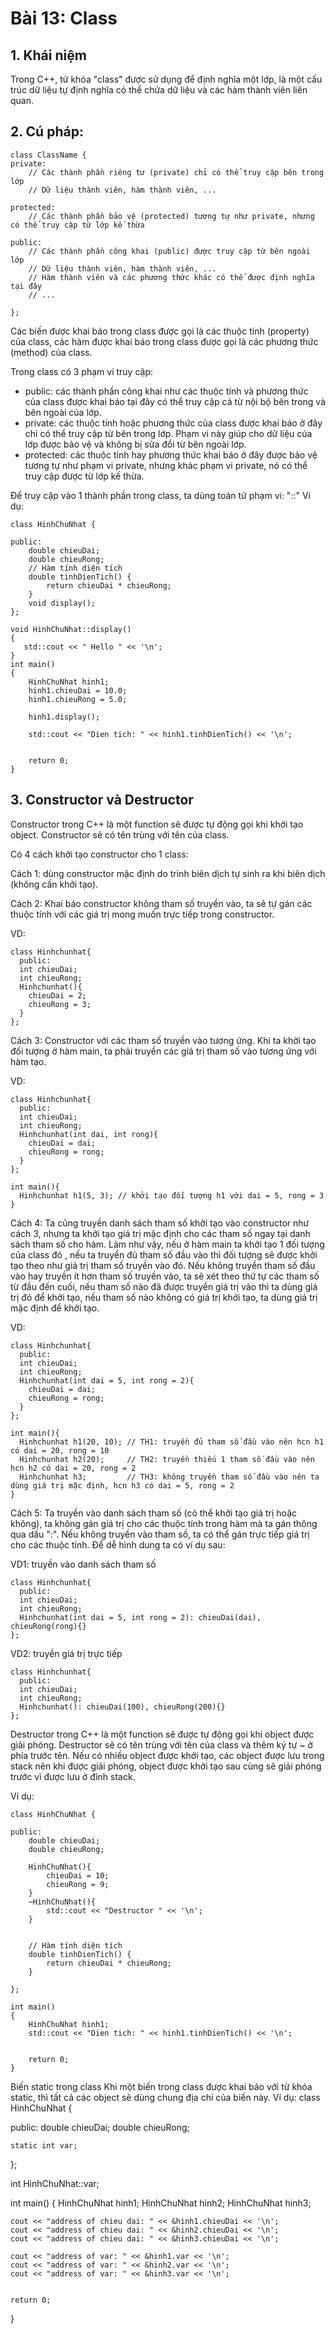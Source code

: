 # Bài 13: Class
## 1. Khái niệm
Trong C++, từ khóa "class" được sử dụng để định nghĩa một lớp, là một cấu trúc dữ liệu tự định nghĩa có thể chứa dữ liệu và các hàm thành viên liên quan. 

## 2. Cú pháp:
```
class ClassName {
private:
    // Các thành phần riêng tư (private) chỉ có thể truy cập bên trong lớp
    // Dữ liệu thành viên, hàm thành viên, ...

protected:
    // Các thành phần bảo vệ (protected) tương tự như private, nhưng có thể truy cập từ lớp kế thừa

public:
    // Các thành phần công khai (public) được truy cập từ bên ngoài lớp
    // Dữ liệu thành viên, hàm thành viên, ...
    // Hàm thành viên và các phương thức khác có thể được định nghĩa tại đây
    // ...

};
```

Các biến được khai báo trong class được gọi là các thuộc tính (property) của class, các hàm được khai báo trong class được gọi là các phương thức (method) của class.

Trong class có 3 phạm vi truy cập:
+ public: các thành phần công khai như các thuộc tính và phương thức của class được khai báo tại đây có thể truy cập cả từ nội bộ bên trong và bên ngoài của lớp.
+ private: các thuộc tính hoặc phương thức của class được khai báo ở đây chỉ có thể truy cập từ bên trong lớp. Phạm vi này giúp cho dữ liệu của lớp được bảo vệ và không bị sửa đổi từ bên ngoài lớp.
+ protected: các thuộc tính hay phương thức khai báo ở đây được bảo vệ tương tự như phạm vi private, nhưng khác phạm vi private, nó có thể truy cập được từ lớp kế thừa.

Để truy cập vào 1 thành phần trong class, ta dùng toán tử phạm vi: "::"
Ví dụ:
```
class HinhChuNhat {

public:
    double chieuDai;
    double chieuRong;
    // Hàm tính diện tích
    double tinhDienTich() {
        return chieuDai * chieuRong;
    }
    void display();
};

void HinhChuNhat::display()
{
   std::cout << " Hello " << '\n';
}
int main()
{
    HinhChuNhat hinh1;
    hinh1.chieuDai = 10.0;
    hinh1.chieuRong = 5.0;

    hinh1.display();

    std::cout << "Dien tich: " << hinh1.tinhDienTich() << '\n';


    return 0;
}
```

## 3. Constructor và Destructor
Constructor trong C++ là một function sẽ được tự động gọi khi khởi tạo object. Constructor sẽ có tên trùng với tên của class.

Có 4 cách khởi tạo constructor cho 1 class:

Cách 1: dùng constructor mặc định do trình biên dịch tự sinh ra khi biên dịch (không cần khởi tạo).

Cách 2: Khai báo constructor không tham số truyền vào, ta sẽ tự gán các thuộc tính với các giá trị mong muốn trực tiếp trong constructor.

VD:
```
class Hinhchunhat{
  public:
  int chieuDai;
  int chieuRong;
  Hinhchunhat(){
    chieuDai = 2;
    chieuRong = 3;
  }
};
```
Cách 3: Constructor với các tham số truyền vào tương ứng. Khi ta khởi tạo đối tượng ở hàm main, ta phải truyền các giá trị tham số vào tương ứng với hàm tạo.

VD:
```
class Hinhchunhat{
  public:
  int chieuDai;
  int chieuRong;
  Hinhchunhat(int dai, int rong){
    chieuDai = dai;
    chieuRong = rong;
  }
};

int main(){
  Hinhchunhat h1(5, 3); // khởi tạo đối tượng h1 với dai = 5, rong = 3
}
```

Cách 4: Ta cũng truyền danh sách tham số khởi tạo vào constructor như cách 3, nhưng ta khởi tạo giá trị mặc định cho các tham số ngay tại danh sách tham số cho hàm. Làm như vậy, nếu ở hàm main ta khởi tạo 1 đối tượng của class đó
, nếu ta truyền đủ tham số đầu vào thì đối tượng sẽ được khởi tạo theo như giá trị tham số truyền vào đó. Nếu không truyền tham số đầu vào hay truyền ít hơn tham số truyền vào, ta sẽ xét theo thứ tự các tham số từ đầu đến cuối,
nếu tham số nào đã được truyền giá trị vào thì ta dùng giá trị đó để khởi tạo, nếu tham số nào không có giá trị khởi tạo, ta dùng giá trị mặc định để khởi tạo.

VD:
```
class Hinhchunhat{
  public:
  int chieuDai;
  int chieuRong;
  Hinhchunhat(int dai = 5, int rong = 2){
    chieuDai = dai;
    chieuRong = rong;
  }
};

int main(){
  Hinhchunhat h1(20, 10); // TH1: truyền đủ tham số đầu vào nên hcn h1 có dai = 20, rong = 10
  Hinhchunhat h2(20);     // TH2: truyền thiếu 1 tham số đầu vào nên hcn h2 có dai = 20, rong = 2
  Hinhchunhat h3;         // TH3: không truyền tham số đầu vào nên ta dùng giá trị mặc định, hcn h3 có dai = 5, rong = 2
}
```

Cách 5: Ta truyền vào danh sách tham số (có thể khởi tạo giá trị hoặc không), ta không gán giá trị cho các thuộc tính trong hàm mà ta gán thông qua dấu ":". Nếu không truyền vào tham số, ta có thể gán trực tiếp giá trị cho các thuộc tính. Để dễ hình dung ta có ví dụ sau:

VD1: truyền vào danh sách tham số
```
class Hinhchunhat{
  public:
  int chieuDai;
  int chieuRong;
  Hinhchunhat(int dai = 5, int rong = 2): chieuDai(dai), chieuRong(rong){}
};
```

VD2: truyền giá trị trực tiếp
```
class Hinhchunhat{
  public:
  int chieuDai;
  int chieuRong;
  Hinhchunhat(): chieuDai(100), chieuRong(200){}
};
```


Destructor trong C++ là một function sẽ được tự động gọi khi object được giải phóng. Destructor sẽ có tên trùng với tên của class và thêm ký tự ~ ở phía trước tên. Nếu có nhiều object được khởi tạo, các object được lưu trong stack nên khi được giải phóng, object được khởi tạo sau cùng sẽ giải phóng trước vì được lưu ở đỉnh stack. 

Ví dụ:
```
class HinhChuNhat {

public:
    double chieuDai;
    double chieuRong;

    HinhChuNhat(){
        chieuDai = 10;
        chieuRong = 9;
    }
    ~HinhChuNhat(){
        std::cout << "Destructor " << '\n';
    }


    // Hàm tính diện tích
    double tinhDienTich() {
        return chieuDai * chieuRong;
    }
   
};

int main()
{
    HinhChuNhat hinh1;
    std::cout << "Dien tich: " << hinh1.tinhDienTich() << '\n';


    return 0;
}
```



Biến static trong class
Khi một biến trong class được khai báo với từ khóa static, thì tất cả các object sẽ dùng chung địa chỉ của biến này.
Ví dụ:
class HinhChuNhat {

public:
    double chieuDai;
    double chieuRong;
    
    static int var;
};


int HinhChuNhat::var;

int main()
{
    HinhChuNhat hinh1;
    HinhChuNhat hinh2;
    HinhChuNhat hinh3;

    cout << "address of chieu dai: " << &hinh1.chieuDai << '\n'; 
    cout << "address of chieu dai: " << &hinh2.chieuDai << '\n'; 
    cout << "address of chieu dai: " << &hinh3.chieuDai << '\n'; 

    cout << "address of var: " << &hinh1.var << '\n'; 
    cout << "address of var: " << &hinh2.var << '\n'; 
    cout << "address of var: " << &hinh3.var << '\n'; 


    return 0;
}



